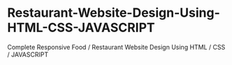 # Restaurant-Website-Design-Using-HTML-CSS-JAVASCRIPT
Complete Responsive Food / Restaurant Website Design Using HTML / CSS / JAVASCRIPT
